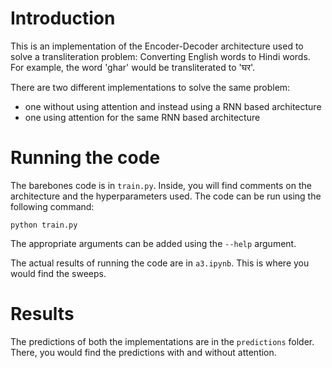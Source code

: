 # Introduction

This is an implementation of the Encoder-Decoder architecture used to solve a transliteration problem: Converting English words to Hindi words. 
For example, the word 'ghar' would be transliterated to 'घर'.

There are two different implementations to solve the same problem:
- one without using attention and instead using a RNN based architecture
- one using attention for the same RNN based architecture

# Running the code

The barebones code is in `train.py`. Inside, you will find comments on the architecture and the hyperparameters used.
The code can be run using the following command:

```
python train.py
```
The appropriate arguments can be added using the `--help` argument.

The actual results of running the code are in `a3.ipynb`. This is where you would find the sweeps.

# Results

The predictions of both the implementations are in the `predictions` folder. There, you would find the predictions with and without attention. 


